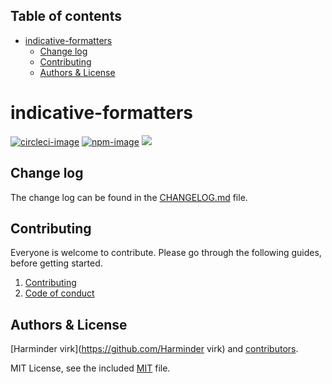 <!-- START doctoc generated TOC please keep comment here to allow auto update -->
<!-- DON'T EDIT THIS SECTION, INSTEAD RE-RUN doctoc TO UPDATE -->
## Table of contents

- [indicative-formatters](#indicative-formatters)
  - [Change log](#change-log)
  - [Contributing](#contributing)
  - [Authors & License](#authors--license)

<!-- END doctoc generated TOC please keep comment here to allow auto update -->

# indicative-formatters

[![circleci-image]][circleci-url]
[![npm-image]][npm-url]
![](https://img.shields.io/badge/Typescript-294E80.svg?style=for-the-badge&logo=typescript)

## Change log

The change log can be found in the [CHANGELOG.md](CHANGELOG.md) file.

## Contributing

Everyone is welcome to contribute. Please go through the following guides, before getting started.

1. [Contributing](https://adonisjs.com/contributing)
2. [Code of conduct](https://adonisjs.com/code-of-conduct)


## Authors & License
[Harminder virk](https://github.com/Harminder virk) and [contributors](https://github.com/poppinss/indicative-formatters/graphs/contributors).

MIT License, see the included [MIT](LICENSE.md) file.

[circleci-image]: https://img.shields.io/circleci/project/github/poppinss/indicative-formatters/master.svg?style=for-the-badge&logo=circleci
[circleci-url]: https://circleci.com/gh/poppinss/indicative-formatters "circleci"

[npm-image]: https://img.shields.io/npm/v/indicative-formatters.svg?style=for-the-badge&logo=npm
[npm-url]: https://npmjs.org/package/indicative-formatters "npm"
